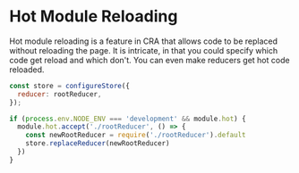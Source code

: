 # Hot Module Reloading

Hot module reloading is a feature in CRA that allows code to be replaced without reloading the page.
It is intricate, in that you could specify which code get reload and which don't.
You can even make reducers get hot code reloaded.
```js
const store = configureStore({
  reducer: rootReducer,
});

if (process.env.NODE_ENV === 'development' && module.hot) {
  module.hot.accept('./rootReducer', () => {
    const newRootReducer = require('./rootReducer').default
    store.replaceReducer(newRootReducer)
  })
}
```